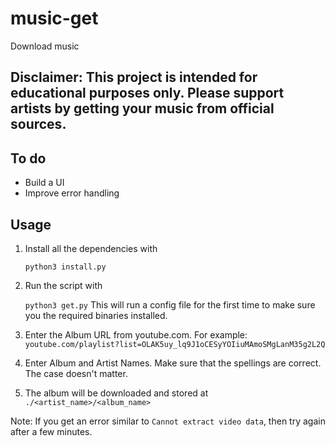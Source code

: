 # music-get
Download music

## Disclaimer: This project is intended for educational purposes only. Please support artists by getting your music from official sources. 

## To do
- Build a UI
- Improve error handling

## Usage

1. Install all the dependencies with

    ``` python3 install.py ```

2. Run the script with 

    ``` python3 get.py ```
    This will run a config file for the first time to make sure you the required binaries installed.

3. Enter the Album URL from youtube.com. For example:
``` youtube.com/playlist?list=OLAK5uy_lq9J1oCESyYOIiuMAmoSMgLanM35g2L2Q ```

4. Enter Album and Artist Names. Make sure that the spellings are correct. The case doesn't matter.

5. The album will be downloaded and stored at  ```./<artist_name>/<album_name>```

Note: If you get an error similar to ```Cannot extract video data```, then try again after a few minutes.
